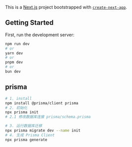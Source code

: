 This is a [Next.js](https://nextjs.org) project bootstrapped with [`create-next-app`](https://nextjs.org/docs/app/api-reference/cli/create-next-app).

## Getting Started

First, run the development server:

```bash
npm run dev
# or
yarn dev
# or
pnpm dev
# or
bun dev
```

## prisma
```sh
# 1. install
npm install @prisma/client prisma
# 2. 初始化
npx prisma init
# 2.1 修改数据库连接 prisma/schema.prisma

# 3. 运行数据库迁移
npx prisma migrate dev --name init
# 4. 生成 Prisma Client
npx prisma generate
```